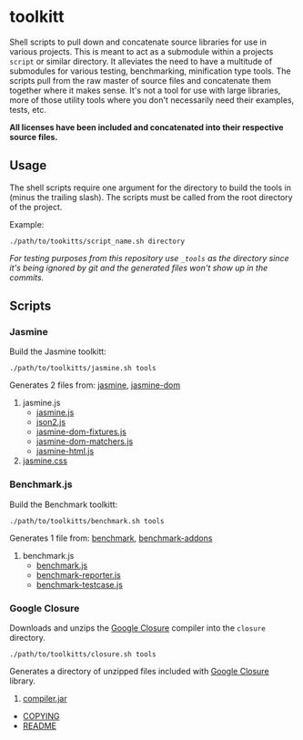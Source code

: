 # toolkitt

Shell scripts to pull down and concatenate source libraries for use in various projects. This is meant to act as a submodule within a projects `script` or similar directory. It alleviates the need to have a multitude of submodules for various testing, benchmarking, minification type tools. The scripts pull from the raw master of source files and concatenate them together where it makes sense. It's not a tool for use with large libraries, more of those utility tools where you don't necessarily need their examples, tests, etc.

**All licenses have been included and concatenated into their respective source files.**


## Usage

The shell scripts require one argument for the directory to build the tools in (minus the trailing slash). The scripts must be called from the root directory of the project.

Example:

    ./path/to/tookitts/script_name.sh directory

*For testing purposes from this repository use `_tools` as the directory since it's being ignored by git and the generated files won't show up in the commits.*


## Scripts

### Jasmine

Build the Jasmine toolkitt:

    ./path/to/toolkitts/jasmine.sh tools

Generates 2 files from: [jasmine][jasmine], [jasmine-dom][jasmine-dom]

1. jasmine.js
    - [jasmine.js][jasmine]
    - [json2.js][jasmine]
    - [jasmine-dom-fixtures.js][jasmine-dom]
    - [jasmine-dom-matchers.js][jasmine-dom]
    - [jasmine-html.js][jasmine]
2. [jasmine.css][jasmine]


### Benchmark.js

Build the Benchmark toolkitt:

    ./path/to/toolkitts/benchmark.sh tools

Generates 1 file from: [benchmark][benchmark], [benchmark-addons][benchmark-addons]

1. benchmark.js
    - [benchmark.js][benchmark]
    - [benchmark-reporter.js][benchmark-addons]
    - [benchmark-testcase.js][benchmark-addons]


### Google Closure

Downloads and unzips the [Google Closure][closure] compiler into the `closure` directory.

    ./path/to/toolkitts/closure.sh tools

Generates a directory of unzipped files included with [Google Closure][closure] library.

1. [compiler.jar][closure]
- [COPYING][closure]
- [README][closure]

[jasmine]: https://github.com/pivotal/jasmine
[jasmine-dom]: https://github.com/jeffwatkins/jasmine-dom
[benchmark]: https://github.com/mathiasbynens/Benchmark.js
[benchmark-addons]: https://github.com/mkitt/benchmark.js-addons
[closure]: http://code.google.com/closure/compiler/


<!--
  TODO:
  - image compression tools
  - jshint?
  - add update script?
  - is shell the best idea here? maybe chef?
-->
